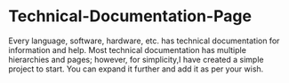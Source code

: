 # Technical-Documentation-Page
Every language,
 software, hardware,
 etc. has technical 
documentation
 for information
 and help.
Most technical documentation has multiple hierarchies and pages;
 however, for simplicity,I have created a simple project to start.
 You can expand it further and add it as per your wish. 
